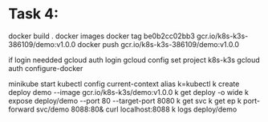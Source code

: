 Task 4:
====
docker build .
docker images
docker tag be0b2cc02bb3 gcr.io/k8s-k3s-386109/demo:v1.0.0
docker push gcr.io/k8s-k3s-386109/demo:v1.0.0

if login needded
gcloud auth login
gcloud config set project k8s-k3s
gcloud auth configure-docker

minikube start
kubectl config current-context
alias k=kubectl
k create deploy demo --image gcr.io/k8s-k3s/demo:v1.0.0
k get deploy -o wide
k expose deploy/demo --port 80 --target-port 8080
k get svc
k get ep
k port-forward svc/demo 8088:80&
curl localhost:8088
k logs deploy/demo
